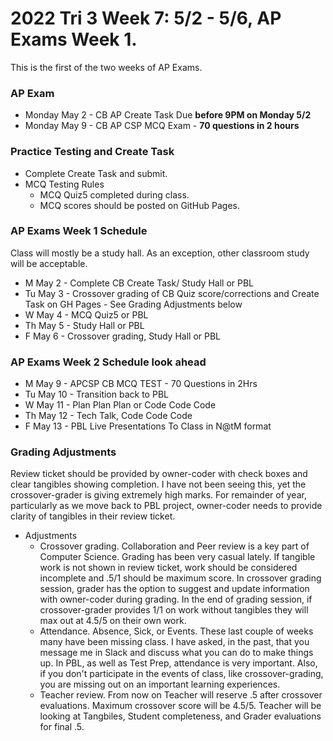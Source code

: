 # 2022 Tri 3 Week 7: 5/2 - 5/6, AP Exams Week 1.
This is the first of the two weeks of AP Exams.
### AP Exam
*  Monday May 2 - CB AP Create Task Due **before 9PM on Monday 5/2**
*  Monday May 9 - CB AP CSP MCQ Exam - **70 questions in 2 hours** 

### Practice Testing and Create Task
* Complete Create Task and submit.
* MCQ Testing Rules
    * MCQ Quiz5 completed during class.
    * MCQ scores should be posted on GitHub Pages.  
 
 
###  AP Exams Week 1 Schedule
Class will mostly be a study hall.  As an exception, other classroom study will be acceptable.  
* M May 2 - Complete CB Create Task/ Study Hall or PBL
* Tu May 3 -  Crossover grading of CB Quiz score/corrections and Create Task on GH Pages - See Grading Adjustments below
* W May 4 - MCQ Quiz5 or PBL
* Th May 5 - Study Hall or PBL  
* F May 6 - Crossover grading, Study Hall or PBL 

###  AP Exams Week 2 Schedule look ahead
* M May 9 - APCSP CB MCQ TEST - 70 Questions in 2Hrs
* Tu May 10 - Transition back to PBL 
* W May 11 -  Plan Plan Plan or Code Code Code
* Th May 12 - Tech Talk, Code Code Code
* F May 13 - PBL Live Presentations To Class in N@tM format

### Grading Adjustments
Review ticket should be provided by owner-coder with check boxes and clear tangibles showing completion. I have not been seeing this, yet the crossover-grader is giving extremely high marks.  For remainder of year, particularly as we move back to PBL project, owner-coder needs to provide clarity of tangibles in their review ticket.
* Adjustments
    * Crossover grading.  Collaboration and Peer review is a key part of Computer Science.  Grading has been very casual lately. If tangible work is not shown in review ticket, work should be considered incomplete and .5/1 should be maximum score.  In crossover grading session, grader has the option to suggest and update information with owner-coder during grading.  In the end of grading session, if crossover-grader provides 1/1 on work without tangibles they will max out at 4.5/5 on their own work.  
    * Attendance.  Absence, Sick, or Events.  These last couple of weeks many have been missing class.  I have asked, in the past, that you message me in Slack and discuss what you can do to make things up.  In PBL, as well as Test Prep, attendance is very important.  Also, if you don't participate in the events of class, like crossover-grading, you are missing out on an important learning experiences.
    * Teacher review.  From now on Teacher will reserve .5 after crossover evaluations.  Maximum crossover score will be 4.5/5.  Teacher will be looking at Tangbiles, Student completeness, and Grader evaluations for final .5.  


